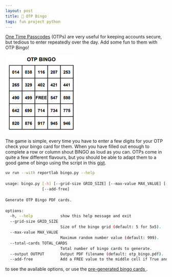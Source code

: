 ```yaml
---
layout: post
title: 🎲 OTP Bingo
tags: fun project python
---
```


[One Time Passcodes](https://en.wikipedia.org/wiki/One-time_password) (OTPs) are very useful for keeping accounts secure, but tedious to enter repeatedly over the day. Add some fun to them with OTP Bingo!

![Example image of an OTP bingo card](/images/otp-bingo/otp_bingo_card.png)

The game is simple, every time you have to enter a few digits for your OTP check your bingo card for them. When you have filled out enough to complete a row or column shout BINGO as loud as you can. OTPs come in quite a few different flavours, but you should be able to adapt them to a good game of bingo using the script in this [gist](https://gist.github.com/fred-cook/357a9167edcb359fefa892fb356601a0).

```bash
uv run --with reportlab bingo.py --help

usage: bingo.py [-h] [--grid-size GRID_SIZE] [--max-value MAX_VALUE] [--total-cards TOTAL_CARDS] [--output OUTPUT]
                [--add-free]

Generate OTP Bingo PDF cards.

options:
  -h, --help            show this help message and exit
  --grid-size GRID_SIZE
                        Size of the bingo grid (default: 5 for 5x5).
  --max-value MAX_VALUE
                        Maximum random number value (default: 999).
  --total-cards TOTAL_CARDS
                        Total number of bingo cards to generate.
  --output OUTPUT       Output PDF filename (default: otp_bingo.pdf).
  --add-free            Add a FREE value to the middle cell if True and the bingo grid has an odd number side length
```

to see the available options, or use the [pre-generated bingo cards ](https://github.com/fred-cook/website/tree/main/files/OTP-Bingo).